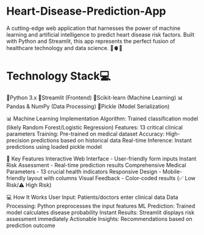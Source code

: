 # Heart-Disease-Prediction-App

A cutting-edge web application that harnesses the power of machine learning and artificial intelligence to predict heart disease risk factors. Built with Python and Streamlit, this app represents the perfect fusion of healthcare technology and data science. 🚀🫀🤖

# Technology Stack💻
🐍Python 3.x
🚀Streamlit (Frontend)
🤖Scikit-learn (Machine Learning)
📊Pandas & NumPy (Data Processing)
📝Pickle (Model Serialization)

📊 Machine Learning Implementation
Algorithm: Trained classification model (likely Random Forest/Logistic Regression)
Features: 13 critical clinical parameters
Training: Pre-trained on medical dataset
Accuracy: High-precision predictions based on historical data
Real-time Inference: Instant predictions using loaded pickle model

🎯 Key Features
Interactive Web Interface - User-friendly form inputs
Instant Risk Assessment - Real-time prediction results
Comprehensive Medical Parameters - 13 crucial health indicators
Responsive Design - Mobile-friendly layout with columns
Visual Feedback - Color-coded results (✅ Low Risk/⚠️ High Risk)

💻 How It Works
User Input: Patients/doctors enter clinical data
Data Processing: Python preprocesses the input features
ML Prediction: Trained model calculates disease probability
Instant Results: Streamlit displays risk assessment immediately
Actionable Insights: Recommendations based on prediction outcome
